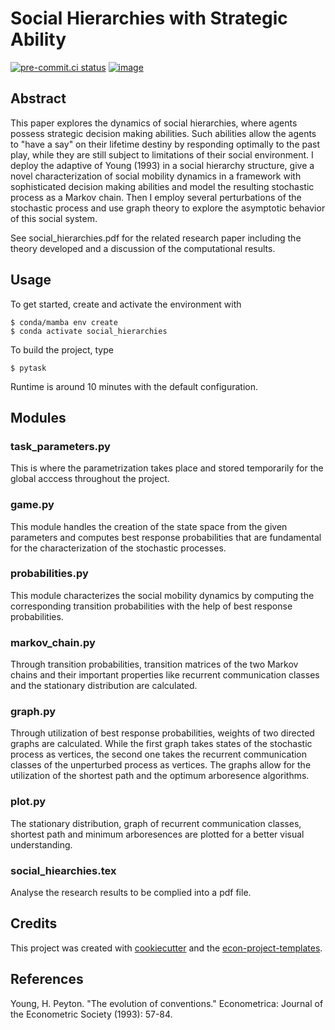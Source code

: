# Social Hierarchies with Strategic Ability


[![pre-commit.ci status](https://results.pre-commit.ci/badge/github/ecdogaroglu/social_hierarchies/main.svg)](https://results.pre-commit.ci/latest/github/ecdogaroglu/social_hierarchies/main)
[![image](https://img.shields.io/badge/code%20style-black-000000.svg)](https://github.com/psf/black)

## Abstract

This paper explores the dynamics of social hierarchies, where agents possess strategic decision making abilities. Such abilities allow the agents to "have a say" on their lifetime destiny by responding optimally to the past play, while they are still subject to limitations of their social environment.
I deploy the adaptive of Young (1993) in a social hierarchy
structure, give a novel characterization of social mobility dynamics in a framework with sophisticated
decision making abilities and model the resulting stochastic process as a Markov chain.
Then I employ several perturbations of the stochastic process and use graph theory to explore 
the asymptotic behavior of this social system.

See social_hierarchies.pdf for the related research paper including the theory developed and a discussion of the computational results.

## Usage

To get started, create and activate the environment with

```console
$ conda/mamba env create
$ conda activate social_hierarchies
```

To build the project, type

```console
$ pytask
```
Runtime is around 10 minutes with the default configuration.


## Modules

### task_parameters.py

This is where the parametrization takes place and stored temporarily for the global acccess throughout the project.

### game.py

This module handles the creation of the state space from the given parameters and computes best response probabilities
that are fundamental for the characterization of the stochastic processes.


### probabilities.py

This module characterizes the social mobility dynamics by computing the corresponding transition probabilities with the help of best response probabilities.

### markov_chain.py

Through transition probabilities, transition matrices of the two Markov chains and their
important properties like recurrent communication classes and the stationary distribution are calculated.

### graph.py

Through utilization of best response probabilities, weights of two directed graphs are calculated. While the first graph takes states of the stochastic process as vertices, the second one takes the recurrent communication classes of the unperturbed process as vertices. The graphs allow for the utilization of the shortest path and the optimum arboresence algorithms.

### plot.py

The stationary distribution, graph of recurrent communication classes, shortest path and minimum arboresences are plotted for a better visual understanding.

### social_hiearchies.tex

Analyse the research results to be complied into a pdf file.

## Credits

This project was created with [cookiecutter](https://github.com/audreyr/cookiecutter)
and the
[econ-project-templates](https://github.com/OpenSourceEconomics/econ-project-templates).


## References

Young, H. Peyton. "The evolution of conventions." Econometrica: Journal of the Econometric Society (1993): 57-84.
